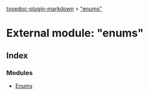 [typedoc-plugin-markdown](../index.md) > ["enums"](../modules/_enums_.md)



# External module: "enums"

## Index

### Modules

* [Enums](_enums_.enums.md)



